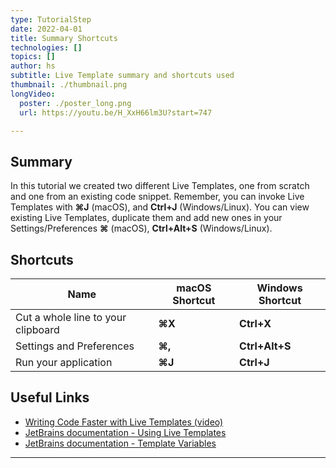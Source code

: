 ```yaml
---
type: TutorialStep
date: 2022-04-01
title: Summary Shortcuts
technologies: []
topics: []
author: hs
subtitle: Live Template summary and shortcuts used
thumbnail: ./thumbnail.png
longVideo:
  poster: ./poster_long.png
  url: https://youtu.be/H_XxH66lm3U?start=747

---
```


## Summary
In this tutorial we created two different Live Templates, one from scratch and one from an existing code snippet. Remember, you can invoke Live Templates with **⌘J** (macOS), and **Ctrl+J** (Windows/Linux). You can view existing Live Templates, duplicate them and add new ones in your Settings/Preferences **⌘** (macOS), **Ctrl+Alt+S** (Windows/Linux).

## Shortcuts
| Name                               | macOS Shortcut | Windows Shortcut |
|------------------------------------|----------------|------------------|
| Cut a whole line to your clipboard | **⌘X**         | **Ctrl+X**       |
| Settings and Preferences           | **⌘,**         | **Ctrl+Alt+S**   |
| Run your application               | **⌘J**         | **Ctrl+J**       |

## Useful Links
- [Writing Code Faster with Live Templates (video)](https://youtu.be/ffBeoE6NBSs)
- [JetBrains documentation - Using Live Templates](https://www.jetbrains.com/help/idea/using-live-templates.html)
- [JetBrains documentation - Template Variables](https://www.jetbrains.com/help/idea/template-variables.html)

---
